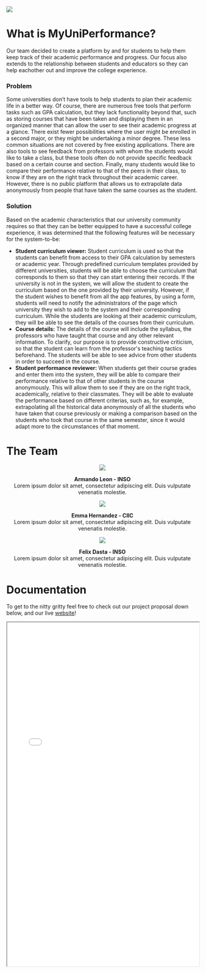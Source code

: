 ![](https://images.unsplash.com/photo-1599658880436-c61792e70672?ixlib=rb-1.2.1&ixid=MnwxMjA3fDB8MHxwaG90by1wYWdlfHx8fGVufDB8fHx8&auto=format&fit=crop&w=1170&q=80)
<div class="section-what">
 <h1> What is MyUniPerformance? </h1>
<p>Our team decided to create a platform by and for students to help them keep track of their academic performance and progress. Our focus also extends to the relationship between students and educators so they can help eachother out and improve the college experience.</p>
</div>

<div class="section-problem">
 <div class="section-problem-statement">
  <h3> Problem </h3>
<p>Some universities don’t have tools to help students to plan their academic life in a better way. Of course, there are numerous free tools that perform tasks such as GPA calculation, but they lack functionality beyond that, such as storing courses that have been taken and displaying them in an organized manner that can allow the user to see their academic progress at a glance. There exist fewer possibilities where the user might be enrolled in a second major, or they might be undertaking a minor degree. These less common situations are not covered by free existing applications. There are also tools to see feedback from professors with whom the students would like to take a class, but these tools often do not provide specific feedback based on a certain course and section. Finally, many students would like to compare their performance relative to that of the peers in their class, to know if they are on the right track throughout their academic career. However, there is no public platform that allows us to extrapolate data anonymously from people that have taken the same courses as the student.</p>
</div>

 <div class="section-problem-solution">
 <h3> Solution </h3>
<p>Based on the academic characteristics that our university community requires so that they can be better equipped to have a successful college experience, it was determined that the following features will be necessary for the system-to-be:</p>

<ul>
 <li> <b>Student curriculum viewer:</b>  Student curriculum is used so that the students can benefit from access to their GPA calculation by semesters or academic year. Through predefined curriculum templates provided by different universities, students will be able to choose the curriculum that corresponds to them so that they can start entering their records. If the university is not in the system, we will allow the student to create the curriculum based on the one provided by their university. However, if the student wishes to benefit from all the app features, by using a form, students will need to notify the administrators of the page which university they wish to add to the system and their corresponding curriculum. While the students are looking at their academic curriculum, they will be able to see the details of the courses from their curriculum.</li>

 <li> <b>Course details:</b>  The details of the course will include the syllabus, the professors who have  taught that course and any other relevant information. To clarify, our purpose is to provide constructive criticism, so that the student can learn from the professor's teaching tactics beforehand. The students will be able to see advice from other students in order to succeed in the course.</li>

 <li> <b>Student performance reviewer:</b> When students get their course grades and enter them into the system, they will be able to compare their performance relative to that of other students in the course anonymously. This will allow them to see if they are on the right track, academically, relative to their classmates. They will be able to evaluate the performance based on different criterias, such as, for example, extrapolating all the historical data anonymously of all the students who have taken that course previously or making a comparison based on the students who took that course in the same semester, since it would adapt more to the circumstances of that moment.</li>
  </ul>
  
  </div>
</div>

# The Team
<div align="center">
 <img src="https://dogtowndogtraining.com/wp-content/uploads/2012/06/300x300-02.jpg">
 <p>
  <b>Armando Leon - INSO</b>
  <br>
  Lorem ipsum dolor sit amet, consectetur adipiscing elit. Duis vulputate venenatis molestie. 
 </p>
</div>

<div align="center">
 <img src="https://mylittlefalls.com/wp-content/uploads/2020/05/Raccoon-immature-JoanHerrmann-300x300.jpeg">
 <p>
  <b>Emma Hernandez - CIIC</b>
  <br>
  Lorem ipsum dolor sit amet, consectetur adipiscing elit. Duis vulputate venenatis molestie. 
 </p>
</div>
 
<div align="center">
 <img src="https://www.oiseaux.net/photos/samuel.blanc/images/id/manchot.empereur.sabl.2p.jpg">
 <p>
  <b>Felix Dasta - INSO</b>
  <br>
  Lorem ipsum dolor sit amet, consectetur adipiscing elit. Duis vulputate venenatis molestie. 
 </p>
</div>



# Documentation
To get to the nitty gritty feel free to check out our project proposal down below, and our live [website](https://puginarug.com/)!
<br>
<iframe src="Proposal.pdf" width="100%" height="900px" style="align:center"></iframe>
